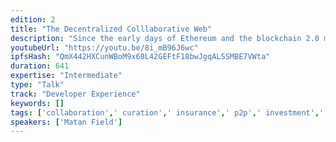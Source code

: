 ```yaml
---
edition: 2
title: "The Decentralized Colllaborative Web"
description: "Since the early days of Ethereum and the blockchain 2.0 movement there has been extensive research regarding the Decentralised Autonomous Organisation (DAO) concept. Nevertheless, and despite TheDAO experiment, a complete understanding of what exactly a DAO is and how its ticks is still lacking. In this talk I’d like to briefly sketch a comprehensive DAO protocol, enabling decentralised reputation-based collaboration, decision making and value distribution. A scalable implementation of the protocol on the Ethereum blockchain is made possible by introducing a novel software architecture composed of a simple smart contract on the chain, and an off-chain component responsible for the majority of the interactions with the protocol."
youtubeUrl: "https://youtu.be/8i_mB96J6wc"
ipfsHash: "QmX442HXCunWBoM9x68L42GEFtF18bwJgqALSSMBE7VWta"
duration: 641
expertise: "Intermediate"
type: "Talk"
track: "Developer Experience"
keywords: []
tags: ['collaboration',' curation',' insurance',' p2p',' investment',' governance',' reputation',' network',' scalability',' subjective',' backfeed',' systems','Developer Experience']
speakers: ['Matan Field']
---
```

